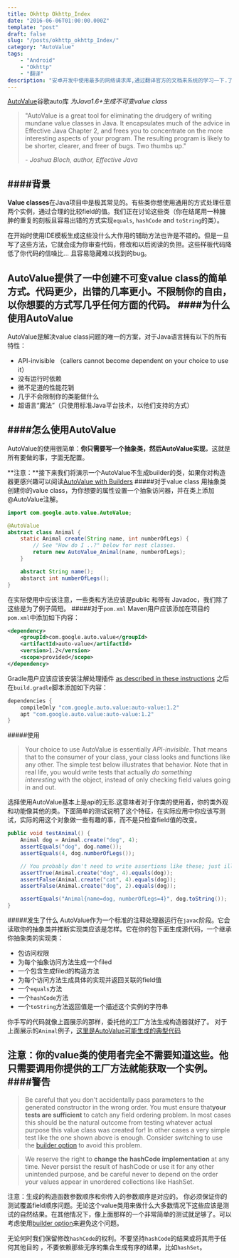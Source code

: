 ```yaml
---
title: Okhttp Okhttp_Index
date: "2016-06-06T01:00:00.000Z"
template: "post"
draft: false
slug: "/posts/okhttp_okhttp_Index/"
category: "AutoValue"
tags:
    - "Android"
    - "Okhttp"
    - "翻译"
description: "安卓开发中使用最多的网络请求库,通过翻译官方的文档来系统的学习一下.了解更多okhttp的功能,在使用这个库的时候能够更加的顺手,遇到问题的时候方便排查."
---
```


[AutoValue](https://github.com/google/auto/tree/master/value)谷歌auto库
*为Java1.6+生成不可变value class*

> "AutoValue is a great tool for eliminating the drudgery of writing mundane value classes in Java. It encapsulates much of the advice in Effective Java Chapter 2, and frees you to concentrate on the more interesting aspects of your program. The resulting program is likely to be shorter, clearer, and freer of bugs. Two thumbs up."
>
> - *Joshua Bloch, author, Effective Java*

####背景
----
**Value classes**在Java项目中是极其常见的。有些类你想使用通用的方式处理任意两个实例，通过合理的比较field的值。我们正在讨论这些类（你在结尾用一种臃肿的重复的刻板且容易出错的方式实现<code>equals</code>, <code>hashCode</code> and <code>toString</code>的类）。

在开始时使用IDE模板生成这些没什么大作用的辅助方法也许是不错的。但是一旦写了这些方法，它就会成为你审查代码，修改和以后阅读的负担。这些样板代码降低了你代码的信噪比... 且容易隐藏难以找到的bug。

AutoValue提供了一中创建不可变value class的简单方式。代码更少，出错的几率更小。不限制你的自由，以你想要的方式写几乎任何方面的代码。
####为什么使用AutoValue
----
AutoValue是解决value class问题的唯一的方案，对于Java语言拥有以下的所有特性：
* API-invisible （callers cannot become dependent on your choice to use it）
* 没有运行时依赖
* 微不足道的性能花销
* 几乎不会限制你的类能做什么
* 超语言“魔法”（只使用标准Java平台技术，以他们支持的方式）

####怎么使用AutoValue
----
AutoValue的使用很简单：**你只需要写一个抽象类，然后AutoValue实现**，这就是所有要做的事，字面无配置。

**注意：**接下来我们将演示一个AutoValue不生成builder的类，如果你对构造器更感兴趣可以阅读[AutoValue with Builders](https://github.com/google/auto/blob/master/value/userguide/builders.md)
#####对于value class
用抽象类创建你的value class，为你想要的属性设置一个抽象访问器，并在类上添加@AutoValue注解。

```java
import com.google.auto.value.AutoValue;

@AutoValue
abstract class Animal {
    static Animal create(String name, int numberOfLegs) {
        // See "How do I ..?" below for nest classes.
        return new AutoValue_Animal(name, numberOfLegs);
    }

    abstract String name();
    abstarct int numberOfLegs();
}
```
在实际使用中应该注意，一些类和方法应该是public 和带有 Javadoc，我们除了这些是为了例子简短。
#####对于<code>pom.xml</code>
Maven用户应该添加在项目的<code>pom.xml</code>中添加如下内容：

```xml
<dependency> 
    <groupId>com.google.auto.value</groupId> 
    <artifactId>auto-value</artifactId> 
    <version>1.2</version> 
    <scope>provided</scope>
</dependency>
```
Gradle用户应该应该安装注解处理插件 [as described in these instructions](https://plugins.gradle.org/plugin/net.ltgt.apt) 之后在<code>build.gradle</code>脚本添加如下内容：

```groovy
dependencies { 
    compileOnly "com.google.auto.value:auto-value:1.2" 
    apt "com.google.auto.value:auto-value:1.2"
}
```
#####使用
> Your choice to use AutoValue is essentially *API-invisible*. That means that to the consumer of your class, your class looks and functions like any other. The simple test below illustrates that behavior. Note that in real life, you would write tests that actually *do something interesting* with the object, instead of only checking field values going in and out.

选择使用AutoValue基本上是api的无形.这意味者对于你类的使用着，你的类外观和功能像其他的类。下面简单的测试说明了这个特征，在实际应用中你应该写测试，实际的用这个对象做一些有趣的事，而不是只检查field值的改变。

```java
public void testAnimal() { 
    Animal dog = Animal.create("dog", 4); 
    assertEquals("dog", dog.name()); 
    assertEquals(4, dog.numberOfLegs()); 

    // You probably don't need to write assertions like these; just illustrating.         
    assertTrue(Animal.create("dog", 4).equals(dog)); 
    assertFalse(Animal.create("cat", 4).equals(dog)); 
    assertFalse(Animal.create("dog", 2).equals(dog)); 

    assertEquals("Animal{name=dog, numberOfLegs=4}", dog.toString());
}
```
#####发生了什么
AutoValue作为一个标准的注释处理器运行在<code>javac</code>阶段。它会读取你的抽象类并推断实现类应该是怎样。它在你的包下面生成源代码，一个继承你抽象类的实现类：
* 包访问权限
* 为每个抽象访问方法生成一个filed
* 一个包含生成filed的构造方法
* 为每个访问方法生成具体的实现并返回关联的field值
* 一个<code>equals</code>方法
* 一个<code>hashCode</code>方法
* 一个<code>toString</code>方法返回值是一个描述这个实例的字符串

你手写的代码就像上面展示的那样，委托他的工厂方法生成构造器就好了。
对于上面展示的<code>Animal</code>例子，[这里是AutoValue可能生成的典型代码](https://github.com/google/auto/blob/master/value/userguide/generated-example.md)

注意：你的value类的使用者完全不需要知道这些。他只需要调用你提供的工厂方法就能获取一个实例。
####警告
----
> Be careful that you don't accidentally pass parameters to the generated constructor in the wrong order. You must ensure that**your tests are sufficient** to catch any field ordering problem. In most cases this should be the natural outcome from testing whatever actual purpose this value class was created for! In other cases a very simple test like the one shown above is enough. Consider switching to use the [builder option](https://github.com/google/auto/blob/master/value/userguide/builders.md) to avoid this problem.

> We reserve the right to **change the hashCode implementation** at any time. Never persist the result of hashCode or use it for any other unintended purpose, and be careful never to depend on the order your values appear in unordered collections like HashSet.

注意：生成的构造函数参数顺序和你传入的参数顺序是对应的。 你必须保证你的测试覆盖field顺序问题。无论这个value类用来做什么大多数情况下这些应该是测试的自然结果。在其他情况下，像上面那样的一个非常简单的测试就足够了。可以考虑使用[builder option](https://github.com/google/auto/blob/master/value/userguide/builders.md)来避免这个问题。

无论何时我们保留修改<code>hashCode</code>的权利。不要坚持<code>hashCode</code>的结果或将其用于任何其他目的 ，不要依赖那些无序的集合生成有序的结果，比如<code>hashSet</code>。